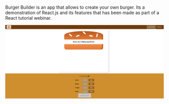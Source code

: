 Burger Builder is an app that allows to create your own burger. Its a demonstration of React.js and its features that has been made as part of a React tutorial webinar.

![alt text](https://github.com/mpoiitis/Burger-Builder/blob/master/images/burger_builder_1.png)
